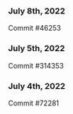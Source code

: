 ### July 8th, 2022

Commit #46253

### July 5th, 2022

Commit #314353


### July 4th, 2022

Commit #72281
